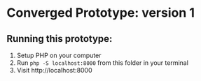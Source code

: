 # Converged Prototype: version 1

## Running this prototype:

1. Setup PHP on your computer
2. Run `php -S localhost:8000` from this folder in your terminal
3. Visit http://localhost:8000